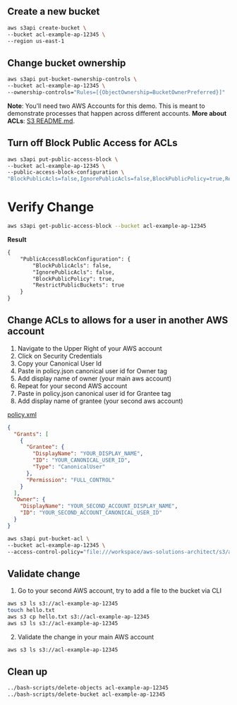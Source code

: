 ## Create a new bucket

```sh
aws s3api create-bucket \
--bucket acl-example-ap-12345 \
--region us-east-1
```

## Change bucket ownership

```sh
aws s3api put-bucket-ownership-controls \
--bucket acl-example-ap-12345 \
--ownership-controls="Rules=[{ObjectOwnership=BucketOwnerPreferred}]"
```

**Note**: You'll need two AWS Accounts for this demo. This is meant to demonstrate processes that happen across different accounts. **More about ACLs**: [S3 README.md](../README.md).

## Turn off Block Public Access for ACLs

```sh
aws s3api put-public-access-block \
--bucket acl-example-ap-12345 \
--public-access-block-configuration \
"BlockPublicAcls=false,IgnorePublicAcls=false,BlockPublicPolicy=true,RestrictPublicBuckets=true"
```

# Verify Change

```sh
aws s3api get-public-access-block --bucket acl-example-ap-12345
```
**Result**

```md
{
    "PublicAccessBlockConfiguration": {
        "BlockPublicAcls": false,
        "IgnorePublicAcls": false,
        "BlockPublicPolicy": true,
        "RestrictPublicBuckets": true
    }
}
```

## Change ACLs to allows for a user in another AWS account

1. Navigate to the Upper Right of your AWS account
2. Click on Security Credentials
3. Copy your Canonical User Id
4. Paste in policy.json canonical user id for Owner tag
5. Add display name of owner (your main aws account)
6. Repeat for your second AWS account
7. Paste in policy.json canonical user id for Grantee tag
8. Add display name of grantee (your second aws account)

[policy.xml](./policy.json)

```json
{
  "Grants": [
    {
      "Grantee": {
        "DisplayName": "YOUR_DISPLAY_NAME",
        "ID": "YOUR_CANONICAL_USER_ID",
        "Type": "CanonicalUser"
      },
      "Permission": "FULL_CONTROL"
    }
  ],
  "Owner": {
    "DisplayName": "YOUR_SECOND_ACCOUNT_DISPLAY_NAME",
    "ID": "YOUR_SECOND_ACCOUNT_CANONICAL_USER_ID"
  }
}
```

```sh
aws s3api put-bucket-acl \
--bucket acl-example-ap-12345 \
--access-control-policy="file:///workspace/aws-solutions-architect/s3/acls/policy.json"
```

## Validate change

1. Go to your second AWS account, try to add a file to the bucket via CLI

```sh
aws s3 ls s3://acl-example-ap-12345
touch hello.txt
aws s3 cp hello.txt s3://acl-example-ap-12345
aws s3 ls s3://acl-example-ap-12345
```

2. Validate the change in your main AWS account

```sh
aws s3 ls s3://acl-example-ap-12345
```

## Clean up

```sh
../bash-scripts/delete-objects acl-example-ap-12345
../bash-scripts/delete-bucket acl-example-ap-12345
```